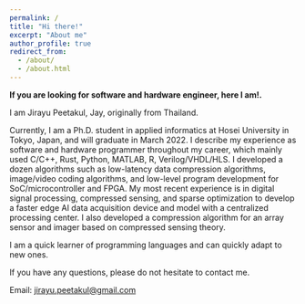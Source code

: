```yaml
---
permalink: /
title: "Hi there!"
excerpt: "About me"
author_profile: true
redirect_from: 
  - /about/
  - /about.html
---
```


**If you are looking for software and hardware engineer, here I am!.**

I am Jirayu Peetakul, Jay, originally from Thailand.

Currently, I am a Ph.D. student in applied informatics at Hosei University in Tokyo, Japan, and will graduate in March 2022. 
I describe my experience as software and hardware programmer throughout my career, which mainly used C/C++, Rust, Python, MATLAB, R, Verilog/VHDL/HLS. 
I developed a dozen algorithms such as low-latency data compression algorithms, image/video coding algorithms, and low-level program development for SoC/microcontroller and FPGA. 
My most recent experience is in digital signal processing, compressed sensing, and sparse optimization to develop a faster edge AI data acquisition device and model with a centralized processing center.
I also developed a compression algorithm for an array sensor and imager based on compressed sensing theory.

I am a quick learner of programming languages and can quickly adapt to new ones.

If you have any questions, please do not hesitate to contact me.

Email: jirayu.peetakul@gmail.com
